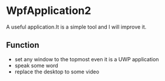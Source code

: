 # WpfApplication2
A useful application.It is a simple tool and I will improve it.


## Function 
* set any window to the topmost even it is a UWP application
* speak some word
* replace the desktop to some video
